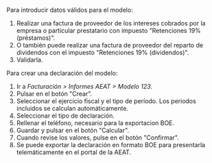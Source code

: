 Para introducir datos válidos para el modelo:

1.  Realizar una factura de proveedor de los intereses cobrados por la
    empresa o particular prestatario con impuesto "Retenciones 19%
    (préstamos)".
2.  O también puede realizar una factura de proveedor del reparto de
    dividendos con el impuesto "Retenciones 19% (dividendos)".
3.  Validarla.

Para crear una declaración del modelo:

1.  Ir a *Facturación \> Informes AEAT \> Modelo 123*.
2.  Pulsar en el botón "Crear".
3.  Seleccionar el ejercicio fiscal y el tipo de período. Los periodos
    incluidos se calculan automáticamente.
4.  Seleccionar el tipo de declaración.
5.  Rellenar el teléfono, necesario para la exportacion BOE.
6.  Guardar y pulsar en el botón "Calcular".
7.  Cuando revise los valores, pulse en el botón "Confirmar".
8.  Se puede exportar la declaración en formato BOE para presentarla
    telemáticamente en el portal de la AEAT.
